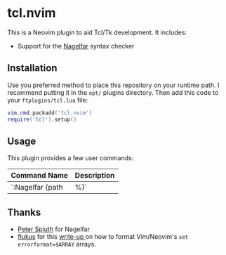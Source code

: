 tcl.nvim
========

This is a Neovim plugin to aid Tcl/Tk development. It includes:

* Support for the [Nagelfar](https://nagelfar.sourceforge.net/) syntax checker

Installation
------------

Use you preferred method to place this repository on your runtime path.
I recommend putting it in the `opt/` plugins directory.
Then add this code to your `ftplugins/tcl.lua` file:

```lua
vim.cmd.packadd('tcl.nvim')
require('tcl').setup()
```

Usage
-----

This plugin provides a few user commands:

|      Command Name            |          Description                |
| ---------------------------- | ----------------------------------- |
| `:Nagelfar {path|\%}`        | Run the syntax checker on some file |


Thanks
------

* [Peter Spjuth](https://wiki.tcl-lang.org/page/Peter+Spjuth) for Nagelfar
* [flukus](https://github.com/flukus) for this
[write-up ](https://flukus.github.io/vim-errorformat-demystified.html)
on how to format Vim/Neovim's `set errorformat=$ARRAY` arrays.
